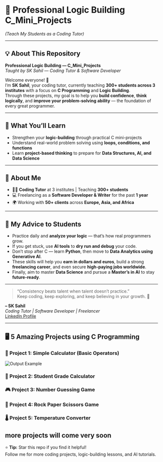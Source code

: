 # 🧠 Professional Logic Building C_Mini_Projects  
*(Teach My Students as a Coding Tutor)*  

---

## 💡 About This Repository  

**Professional Logic Building — C_Mini_Projects**  
*Taught by SK Sahil — Coding Tutor & Software Developer*  

Welcome everyone! 👋  
I’m **SK Sahil**, your coding tutor, currently teaching **300+ students across 3 institutes** with a focus on **C Programming** and **Logic Building**.  
Through these projects, my goal is to help you **build confidence**, **think logically**, and **improve your problem-solving ability** — the foundation of every great programmer.  

---

## 🎯 What You’ll Learn
- Strengthen your **logic-building** through practical C mini-projects  
- Understand real-world problem solving using **loops, conditions, and functions**  
- Learn **project-based thinking** to prepare for **Data Structures, AI, and Data Science**

---

## 💼 About Me
- 🧑‍🏫 **Coding Tutor** at 3 institutes | Teaching **300+ students**  
- 💻 Freelancing as a **Software Developer & Writer** for the past **1 year**  
- 🌍 Working with **50+ clients** across **Europe, Asia, and Africa**  

---

## 🚀 My Advice to Students
- Practice daily and **analyze your logic** — that’s how real programmers grow.  
- If you get stuck, use **AI tools** to **dry run and debug** your code.  
- Don’t stop after C — learn **Python**, then move to **Data Analytics using Generative AI**.  
- These skills will help you **earn in dollars and euros**, build a strong **freelancing career**, and even secure **high-paying jobs worldwide**.  
- Finally, aim to master **Data Science** and pursue a **Master’s in AI** to stay **future-ready**.  

---

> “Consistency beats talent when talent doesn’t practice.”  
Keep coding, keep exploring, and keep believing in your growth. 🌟  

**– SK Sahil**  
*Coding Tutor | Software Developer | Freelancer*  
[LinkedIn Profile](https://linkedin.com/in/programmer-sahil)

---

## 🖥️ 5 Amazing Projects using C Programming  

### 🎯 Project 1: Simple Calculator (Basic Operators)
![Output Example](https://github.com/user-attachments/assets/154a71c1-a622-418d-958b-8c895c3d0bb6)

### 📘 Project 2: Student Grade Calculator

### 🎮 Project 3: Number Guessing Game

### 🧩 Project 4: Rock Paper Scissors Game

### 🌡️ Project 5: Temperature Converter

more projects will come very soon
---

⭐ **Tip:** Star this repo if you find it helpful!  
Follow me for more coding projects, logic-building lessons, and AI tutorials.

